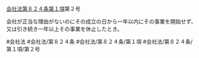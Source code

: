 [会社法第８２４条第１項](会社法＿＿＿＿第８２４条第１項)第２号

会社が正当な理由がないのにその成立の日から一年以内にその事業を開始せず、又は引き続き一年以上その事業を休止したとき。


#会社法
#会社法/第８２４条
#会社法/第８２４条/第１項
#会社法/第８２４条/第１項/第２号
